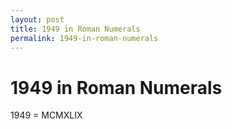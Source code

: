 ```yaml
---
layout: post
title: 1949 in Roman Numerals
permalink: 1949-in-roman-numerals
---
```


# 1949 in Roman Numerals

1949 = MCMXLIX
